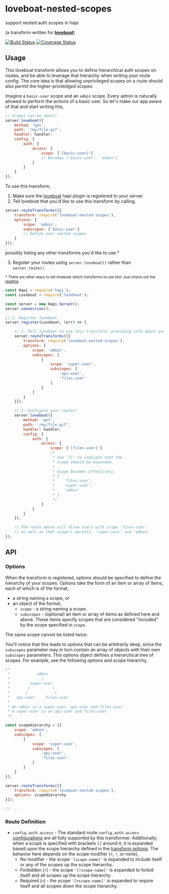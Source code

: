 # loveboat-nested-scopes
support nested auth scopes in hapi

(a transform written for [**loveboat**](https://github.com/devinivy/loveboat))

[![Build Status](https://travis-ci.org/devinivy/loveboat-nested-scopes.svg?branch=master)](https://travis-ci.org/devinivy/loveboat-nested-scopes) [![Coverage Status](https://coveralls.io/repos/devinivy/loveboat-nested-scopes/badge.svg?branch=master&service=github)](https://coveralls.io/github/devinivy/loveboat-nested-scopes?branch=master)

## Usage

This loveboat transform allows you to define hierarchical auth scopes on routes, and be able to leverage that hierarchy when writing your route config.  The core idea is that allowing unprivileged scopes on a route should also permit the higher-priviledged scopes.

Imagine a `basic-user` scope and an `admin` scope.  Every admin is naturally allowed to perform the actions of a basic user.  So let's make our app aware of that and start writing this,

```js
// Scopes can be smart!
server.loveboat({
    method: 'get',
    path: '/my/file.gif',
    handler: handler,
    config: {
        auth: {
            access: {
                scope: ['[basic-user]']
                // Becomes ['basic-user', 'admin']
            }
        }
    }
});
```

To use this transform,

1. Make sure the [loveboat](https://github.com/devinivy/loveboat) hapi plugin is registered to your server.
2. Tell loveboat that you'd like to use this transform by calling,
```js
server.routeTransforms([{
    transform: require('loveboat-nested-scopes'),
    options: {
        scope: 'admin',
        subscopes: ['basic-user']
        // Define your nested scopes
    }
}]);
```
possibly listing any other transforms you'd like to use.*

3. Register your routes using `server.loveboat()` rather than `server.route()`.

<sup>* There are other ways to tell loveboat which transforms to use too!  Just check-out the [readme](https://github.com/devinivy/loveboat/blob/master/README.md).

```js
const Hapi = require('hapi');
const Loveboat = require('loveboat');

const server = new Hapi.Server();
server.connection();

// 1. Register loveboat
server.register(Loveboat, (err) => {

    // 2. Tell loveboat to use this transform, providing info about your nested scopes
    server.routeTransforms([{
        transform: require('loveboat-nested-scopes'),
        options: {
            scope: 'admin',
            subscopes: [
                {
                    scope: 'super-user',
                    subscopes: [
                        'api-user',
                        'files-user'
                    ]
                }
            ]
        }
    }]);

    // 3. Configure your routes!
    server.loveboat({
        method: 'get',
        path: '/my/file.gif',
        handler: handler,
        config: {
            auth: {
                access: {
                    scope: ['[files-user]']
                    /*
                     * Use '[]' to indicate that the
                     * scope should be expanded.
                     *
                     * Scope becomes effectively,
                     * [
                     *    'files-user',
                     *    'super-user',
                     *    'admin'
                     * ]
                     */
                }
            }
        }
    });

    // The route above will allow users with scope 'files-user'
    // as well as that scope's parents, 'super-user' and 'admin'
});
```

## API
### Options
When the transform is registered, options should be specified to define the hierarchy of your scopes.  Options take the form of an item or array of items, each of which is of the format,
  - a string naming a scope, or
  - an object of the format,
    - `scope` - a string naming a scope.
    - `subscopes` - (optional) an item or array of items as defined here and above.  These items specify scopes that are considered "included" by the scope specified in `scope`.

The same scope cannot be listed twice.

You'll notice that this leads to options that can be arbitrarily deep, since the `subscopes` parameter may in turn contain an array of objects with their own `subscopes` parameters.  This options object defines a hierarchical tree of scopes.  For example, see the following options and scope hierarchy,
```js
/*
 *            admin
 *              |
 *         super-user
 *        /          \
 *       /            \
 *   api-user     files-user
 *
 * An admin is a super-user, api-user and files-user.
 * A super-user is an api-user and files-user.
 */

const scopeHierarchy = [{
    scope: 'admin',
    subscopes: [
        {
            scope: 'super-user',
            subscopes: [
                'api-user',
                'files-user'
            ]
        }
    ]
}];

server.routeTransforms([{
    transform: require('loveboat-nested-scopes'),
    options: scopeHierarchy
}]);

// ...
```

### Route Definition
 - `config.auth.access` - The standard route `config.auth.access` [configurations](https://github.com/hapijs/hapi/blob/master/API.md#route-options) are all fully supported by this transformer.  Additionally, when a scope is specified with brackets `[]` around it, it is expanded based upon the scope hierarchy defined in the [transform options](#options).  The behavior here depends on the scope modifier (`+`, `!`, or none),
   - No modifier - the scope `'[scope-name]'` is expanded to include itself or any of the scopes up the scope hierarchy.
   - Forbidden (`!`) - the scope `'[!scope-name]'` is expanded to forbid itself and all scopes up the scope hierarchy.
   - Required (`+`) - the scope `'[+scope-name]'` is expanded to require itself and all scopes down the scope hierarchy.
